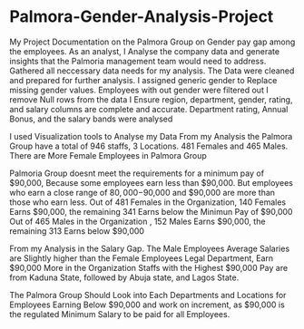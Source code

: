 # Palmora-Gender-Analysis-Project
My Project Documentation on the Palmora Group on Gender pay gap among the employees. As an analyst, I Analyse the company data and generate insights that the Palmoria management team would need to address.
Gathered all neccessary data needs for my analysis.
The Data were cleaned and prepared for further analysis.
I assigned generic gender to Replace missing gender values.
Employees with out gender were filtered out
I remove Null rows from the data
I Ensure region, department, gender, rating, and salary columns are complete and accurate.
Department rating, Annual Bonus, and the salary bands were analysed

I used Visualization tools to Analyse my Data
From my Analysis the Palmora Group have a total of 946 staffs, 3 Locations.
481 Females and 465 Males. There are More Female Employees in Palmora Group

Palmoria Group doesnt meet the requirements for a minimum pay of $90,000, 
Because some employees earn less than $90,000.
But employees who earn a close range of $80,000-$90,000 and $90,000 are more than those who earn less.
Out of 481 Females in the Organization, 140 Females Earns $90,000, the remaining 341 Earns below the Minimun Pay of $90,000
Out of 465 Males in the Organization , 152 Males Earns $90,000, the remaining 313 Earns below $90,000

From my Analysis in the Salary Gap. The Male Employees Average Salaries are Slightly higher than the Female Employees
Legal Department, Earn $90,000 More in the Organization
Staffs with the Highest $90,000 Pay are from Kaduna State, followed by Abuja state, and Lagos State.

The Palmora Group Should Look into Each Departments and Locations for Employees Earning Below $90,000 and work on increment, as $90,000 is the regulated Minimum Salary to be paid for all Employees.
